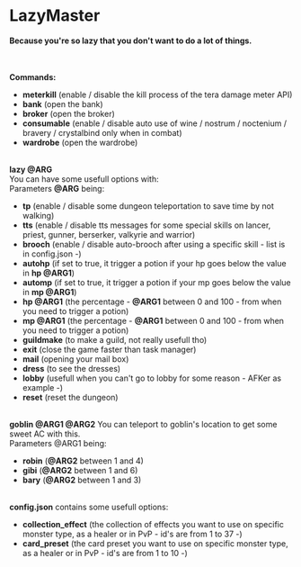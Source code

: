 # LazyMaster
<b>Because you're so lazy that you don't want to do a lot of things.</b></br>

</br></br>
<b>Commands:</b></br>
- <b>meterkill</b> (enable / disable the kill process of the tera damage meter API)</br>
- <b>bank</b> (open the bank)</br>
- <b>broker</b> (open the broker)</br>
- <b>consumable</b> (enable / disable auto use of wine / nostrum / noctenium / bravery / crystalbind only when in combat)</br>
- <b>wardrobe</b> (open the wardrobe)</br></br>

<b>lazy @ARG</b></br>
You can have some usefull options with:</br>
Parameters <b>@ARG</b> being:</br>
- <b>tp</b> (enable / disable some dungeon teleportation to save time by not walking)</br>
- <b>tts</b> (enable / disable tts messages for some special skills on lancer, priest, gunner, berserker, valkyrie and warrior)</br>
- <b>brooch</b> (enable / disable auto-brooch after using a specific skill - list is in config.json -)</br>
- <b>autohp</b> (if set to true, it trigger a potion if your hp goes below the value in <b>hp @ARG1</b>)</br>
- <b>automp</b> (if set to true, it trigger a potion if your mp goes below the value in <b>mp @ARG1</b>)</br>
- <b>hp @ARG1</b> (the percentage - <b>@ARG1</b> between 0 and 100 - from when you need to trigger a potion)</br>
- <b>mp @ARG1</b> (the percentage - <b>@ARG1</b> between 0 and 100 - from when you need to trigger a potion)</br>
- <b>guildmake</b> (to make a guild, not really usefull tho)</br>
- <b>exit</b> (close the game faster than task manager)</br>
- <b>mail</b> (opening your mail box)</br>
- <b>dress</b> (to see the dresses)</br>
- <b>lobby</b> (usefull when you can't go to lobby for some reason - AFKer as example -)</br>
- <b>reset</b> (reset the dungeon)</br></br>

<b>goblin @ARG1 @ARG2</b>
You can teleport to goblin's location to get some sweet AC with this.</br>
Parameters @ARG1 being:</br>
- <b>robin</b> (<b>@ARG2</b> between 1 and 4)</br>
- <b>gibi</b> (<b>@ARG2</b> between 1 and 6)</br>
- <b>bary</b> (<b>@ARG2</b> between 1 and 3)</br></br>

<b>config.json</b> contains some usefull options:</br>
- <b>collection_effect</b> (the collection of effects you want to use on specific monster type, as a healer or in PvP - id's are from 1 to 37 -)</br>
- <b>card_preset</b> (the card preset you want to use on specific monster type, as a healer or in PvP - id's are from 1 to 10 -)
